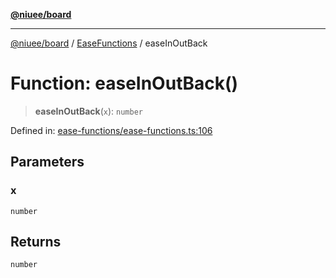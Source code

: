 [**@niuee/board**](../../../README.md)

***

[@niuee/board](../../../globals.md) / [EaseFunctions](../README.md) / easeInOutBack

# Function: easeInOutBack()

> **easeInOutBack**(`x`): `number`

Defined in: [ease-functions/ease-functions.ts:106](https://github.com/niuee/board/blob/d74620e4e63da3004adfc7105b7f1136fce9577c/src/ease-functions/ease-functions.ts#L106)

## Parameters

### x

`number`

## Returns

`number`
